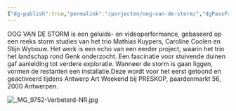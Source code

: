 ```yaml
---
{"dg-publish":true,"permalink":"/porjecten/oog-van-de-storm/","dgPassFrontmatter":true}
---
```


OOG VAN DE STORM is een geluids- en videoperformance, gebaseerd op een reeks storm studies van het trio Mathias Kuypers, Caroline Coolen en Stijn Wybouw. Het werk is een echo van een eerder project, waarin het trio het landschap rond Genk onderzocht. Een fascinatie voor stuivende duinen gaf aanleiding tot verdere exploratie. Wanneer de storm is gaan liggen, vormen de restanten een installatie.Deze wordt voor het eerst getoond en geactiveerd tijdens Antwerp Art Weekend bij PRESKOP, paardenmarkt 56, 2000 Antwerpen.

![_MG_9752-Verbeterd-NR.jpg](/img/user/_MG_9752-Verbeterd-NR.jpg)